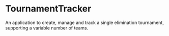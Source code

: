 # TournamentTracker
An application to create, manage and track a single elimination tournament, supporting a variable number of teams.
